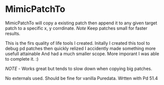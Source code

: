 # MimicPatchTo
MimicPatchTo will copy a existing patch then append it to any given target patch to a specific x, y corrdinate. *Note* Keep patches small for faster results.

This is the firs quality of life tools I created. Initally I created this tool to debug pd patches then quickly relized I accidently made something more usefull attainable And had a much smaller scope. More imporant I was able to complete it. :)

*NOTE* - Works great but tends to slow down when copying big patches.

No externals used. Should be fine for vanilla Puredata. Wrtten with Pd 51.4
